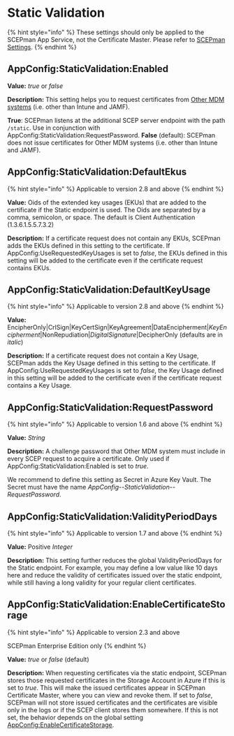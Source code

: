# Static Validation

{% hint style="info" %}
These settings should only be applied to the SCEPman App Service, not the Certificate Master. Please refer to [SCEPman Settings](../).
{% endhint %}

## AppConfig:StaticValidation:Enabled

**Value:** _true_ or _false_

**Description:** This setting helps you to request certificates from [Other MDM systems](../../../certificate-management/static-certificates/) (i.e. other than Intune and JAMF).

**True**: SCEPman listens at the additional SCEP server endpoint with the path `/static`. Use in conjunction with AppConfig:StaticValidation:RequestPassword. **False** (default): SCEPman does not issue certificates for Other MDM systems (i.e. other than Intune and JAMF).

## AppConfig:StaticValidation:DefaultEkus

{% hint style="info" %}
Applicable to version 2.8 and above
{% endhint %}

**Value:** Oids of the extended key usages (EKUs) that are added to the certificate if the Static endpoint is used. The Oids are separated by a comma, semicolon, or space. The default is Client Authentication (1.3.6.1.5.5.7.3.2)

**Description:** If a certificate request does not contain any EKUs, SCEPman adds the EKUs defined in this setting to the certificate. If AppConfig:UseRequestedKeyUsages is set to _false_, the EKUs defined in this setting will be added to the certificate even if the certificate request contains EKUs.

## AppConfig:StaticValidation:DefaultKeyUsage

{% hint style="info" %}
Applicable to version 2.8 and above
{% endhint %}

**Value:** EncipherOnly|CrlSign|KeyCertSign|KeyAgreement|DataEncipherment|_KeyEncipherment_|NonRepudiation|_DigitalSignature_|DecipherOnly (defaults are in _italic_)

**Description:** If a certificate request does not contain a Key Usage, SCEPman adds the Key Usage defined in this setting to the certificate. If AppConfig:UseRequestedKeyUsages is set to _false_, the Key Usage defined in this setting will be added to the certificate even if the certificate request contains a Key Usage.

## AppConfig:StaticValidation:RequestPassword

{% hint style="info" %}
Applicable to version 1.6 and above
{% endhint %}

**Value:** _String_

**Description:** A challenge password that Other MDM system must include in every SCEP request to acquire a certificate. Only used if AppConfig:StaticValidation:Enabled is set to _true_.

We recommend to define this setting as Secret in Azure Key Vault. The Secret must have the name _AppConfig--StaticValidation--RequestPassword_.

## AppConfig:StaticValidation:ValidityPeriodDays

{% hint style="info" %}
Applicable to version 1.7 and above
{% endhint %}

**Value:** Positive _Integer_

**Description:** This setting further reduces the global ValidityPeriodDays for the Static endpoint. For example, you may define a low value like 10 days here and reduce the validity of certificates issued over the static endpoint, while still having a long validity for your regular client certificates.

## AppConfig:StaticValidation:EnableCertificateStorage

{% hint style="info" %}
Applicable to version 2.3 and above

SCEPman Enterprise Edition only
{% endhint %}

**Value:** _true_ or _false_ (default)

**Description:** When requesting certificates via the static endpoint, SCEPman stores those requested certificates in the Storage Account in Azure if this is set to _true_. This will make the issued certificates appear in SCEPman Certificate Master, where you can view and revoke them. If set to _false_, SCEPman will not store issued certificates and the certificates are visible only in the logs or if the SCEP client stores them somewhere. If this is not set, the behavior depends on the global setting [AppConfig:EnableCertificateStorage](../basics.md#appconfig-enablecertificatestorage).

